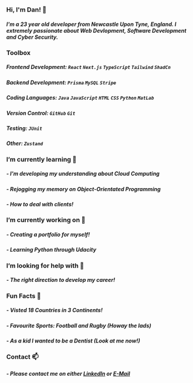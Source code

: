 ### Hi, I'm Dan! 👋

##### I'm a 23 year old developer from Newcastle Upon Tyne, England. I extremely passionate about Web Devlopment, Software Development and Cyber Security.

### Toolbox
##### Frontend Development: `React` `Next.js` `TypeScript` `Tailwind` `ShadCn`
##### Backend Development: `Prisma` `MySQL` `Stripe`
##### Coding Languages: `Java` `JavaScript` `HTML` `CSS` `Python` `MatLab`
##### Version Control: `GitHub` `Git`
##### Testing: `JUnit`
##### Other: `Zustand`

### I’m currently learning 🌻

##### - I'm developing my understanding about Cloud Computing
##### - Rejogging my memory on Object-Orientated Programming
##### - How to deal with clients!

### I’m currently working on 🔭

##### - Creating a portfolio for myself!
##### - Learning Python through Udacity

### I’m looking for help with 🤔

##### - The right direction to develop my career!

### Fun Facts 🥑

##### - Visted 18 Countries in 3 Continents!
##### - Favourite Sports: Football and Rugby (Howay the lads)
##### - As a kid I wanted to be a Dentist (Look at me now!)

### Contact 📫

##### - Please contact me on either [LinkedIn](https://www.linkedin.com/in/daniel-jones-a4a85b23a/) or [E-Mail](mailto:dan_jones1107@hotmail.com?subject=[GitHub]%20Enquiry%20From%20GitHub)

